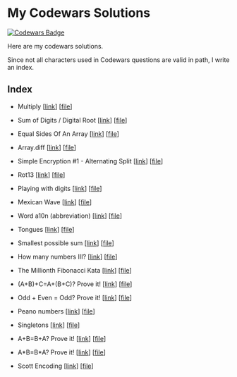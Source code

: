 # My Codewars Solutions

[![Codewars Badge](https://www.codewars.com/users/QuarticCat/badges/large)](https://www.codewars.com/users/QuarticCat)

Here are my codewars solutions.

Since not all characters used in Codewars questions are valid in path, I write an index.

## Index

- Multiply
  [[link](https://www.codewars.com/kata/50654ddff44f800200000004)]
  [[file](/50654ddff44f800200000004)]

- Sum of Digits / Digital Root
  [[link](https://www.codewars.com/kata/541c8630095125aba6000c00)]
  [[file](/541c8630095125aba6000c00)]

- Equal Sides Of An Array
  [[link](https://www.codewars.com/kata/5679aa472b8f57fb8c000047)]
  [[file](/5679aa472b8f57fb8c000047)]

- Array.diff
  [[link](https://www.codewars.com/kata/523f5d21c841566fde000009)]
  [[file](/523f5d21c841566fde000009)]

- Simple Encryption #1 - Alternating Split
  [[link](https://www.codewars.com/kata/57814d79a56c88e3e0000786)]
  [[file](/57814d79a56c88e3e0000786)]

- Rot13
  [[link](https://www.codewars.com/kata/530e15517bc88ac656000716)]
  [[file](/530e15517bc88ac656000716)]

- Playing with digits
  [[link](https://www.codewars.com/kata/5552101f47fc5178b1000050)]
  [[file](/5552101f47fc5178b1000050)]

- Mexican Wave
  [[link](https://www.codewars.com/kata/58f5c63f1e26ecda7e000029)]
  [[file](/58f5c63f1e26ecda7e000029)]

- Word a10n (abbreviation)
  [[link](https://www.codewars.com/kata/5375f921003bf62192000746)]
  [[file](/5375f921003bf62192000746)]

- Tongues
  [[link](https://www.codewars.com/kata/52763db7cffbc6fe8c0007f8)]
  [[file](/52763db7cffbc6fe8c0007f8)]

- Smallest possible sum
  [[link](https://www.codewars.com/kata/52f677797c461daaf7000740)]
  [[file](/52f677797c461daaf7000740)]

- How many numbers III?
  [[link](https://www.codewars.com/kata/5877e7d568909e5ff90017e6)]
  [[file](/5877e7d568909e5ff90017e6)]

- The Millionth Fibonacci Kata
  [[link](https://www.codewars.com/kata/53d40c1e2f13e331fc000c26)]
  [[file](/53d40c1e2f13e331fc000c26)]

- (A+B)+C=A+(B+C)? Prove it!
  [[link](https://www.codewars.com/kata/5c2fcbcba305ad2c4a91122d)]
  [[file](/5c2fcbcba305ad2c4a91122d)]

- Odd + Even = Odd? Prove it!
  [[link](https://www.codewars.com/kata/599d973255342a0ce400009b)]
  [[file](/599d973255342a0ce400009b)]

- Peano numbers
  [[link](https://www.codewars.com/kata/5779b0f0ec883247b2000117)]
  [[file](/5779b0f0ec883247b2000117)]

- Singletons
  [[link](https://www.codewars.com/kata/54750ed320c64c64e20002e2)]
  [[file](/54750ed320c64c64e20002e2)]

- A+B=B+A? Prove it!
  [[link](https://www.codewars.com/kata/59db393bc1596bd2b700007f)]
  [[file](/59db393bc1596bd2b700007f)]

- A\*B=B\*A? Prove it!
  [[link](https://www.codewars.com/kata/5c302f562f6fe300155a1933)]
  [[file](/5c302f562f6fe300155a1933)]

- Scott Encoding
  [[link](https://www.codewars.com/kata/59c132fb70a3b7efd3000024)]
  [[file](/59c132fb70a3b7efd3000024)]
